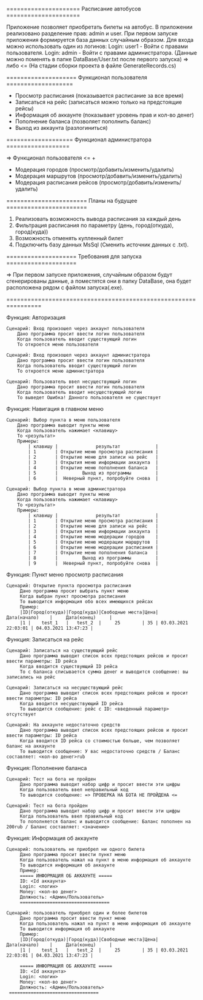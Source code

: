  ===================== Расписание автобусов =====================

Приложение позволяет приобретать билеты на автобус. В приложении
реализовано разделение прав: admin и user. При первом запуске
приложения формируется база данных случайным образом. Для входа
можно использовать один из логинов:
Login: user1 - Войти с правами пользователя.
Login: admin - Войти с правами администратора.
(Данные можно поменять в папке DataBase/User.txt после первого запуска)
=> либо <=
(На стадии сборки проекта в файле GenerateRecords.cs)

==================== Функционал пользователя ===================
* Просмотр расписания (показывается расписание за все время)
* Записаться на рейс (записаться можно только на предстоящие рейсы)
* Информация об аккаунте (показывает уровень прав и кол-во денег)
* Пополнение баланса (позволяет пополнить баланс)
* Выход из аккаунта (разлогиниться)

=================== Функционал администратора ==================

=> Функционал пользователя <=
		+
* Модерация городов (просмотр/добавить/изменить/удалить)
* Модерация маршрутов (просмотр/добавить/изменить/удалить)
* Модерация расписания рейсов (просмотр/добавить/изменить/удалить)

======================= Планы на будущее =======================

1. Реализовать возможность вывода расписания за каждый день
2. Фильтрация расписания по параметру (день, город(откуда), город(куда))
3. Возможность отменять купленный билет
4. Подключить базу данных MsSql (Сменить источник данных с .txt).

==================== Требования для запуска ====================

=> При первом запуске приложения, случайным образом будут
сгенерированы данные, а поместятся они в папку DataBase, она
будет расположена рядом с файлом запуска(.exe).

================================================================

Функция: Авторизация

    Сценарий: Вход произошел через аккаунт пользователя
        Дано программа просит ввести логин пользователя
        Когда пользователь вводит существующий логин
        То откроется меню пользователя
        
    Сценарий: Вход произошел через аккаунт администратора
        Дано программа просит ввести логин пользователя
        Когда пользователь вводит существующий логин
        То откроется меню администратора
        
    Сценарий: Пользователь ввел несуществующий логин
        Дано программа просит ввести логин пользователя
        Когда пользователь вводит несуществующий логин
        То выведет Ошибка! Данного пользователя не существует

Функция: Навигация в главном меню

    Сценарий: Выбор пункта в меню пользователя
        Дано программа выводит пункты меню
        Когда пользователь нажимает <клавишу>
        То <результат>
        Примеры:
            | клавишу |              результат             |
            | 1       | Открытие меню просмотра расписания |
            | 2       | Открытие меню для записи на рейс   |
            | 3       | Открытия меню информации аккаунта  |
            | 4       | Открытие меню пополнения баланса   |
            | 5       |         Выход из программы         |
            | 6       |  Неверный пункт, попробуйте снова  |

    Сценарий: Выбор пункта в меню администратора
        Дано программа выводит пункты меню
        Когда пользователь нажимает <клавишу>
        То <результат>
        Примеры:
            | клавишу |              результат             |
            | 1       | Открытие меню просмотра расписания |
            | 2       | Открытие меню для записи на рейс   |
            | 3       | Открытия меню информации аккаунта  |
            | 4       | Открытие меню модерации городов    |
            | 5       | Открытие меню модерации маршрутов  |
            | 6       | Открытие меню модерации расписания |
            | 7       | Открытие меню пополнения баланса   |
            | 8       |         Выход из программы         |
            | 9       |  Неверный пункт, попробуйте снова  |

Функция: Пункт меню просмотр расписания

    Сценарий: Открытие пункта просмотра расписания
         Дано программа просит выбрать пункт меню
         Когда выбран пункт просмотра расписания
         То выводится информация обо всех имеющихся рейсах
         Пример:
         |ID|Город(откуда)|Город(куда)|Свободные места|Цена|     Дата(начало)    |     Дата(конец)     |	
         |1 |    test_1   |   test_2  |     25        | 35 | 03.03.2021 22:03:01 | 04.03.2021 13:47:23 |

Функция: Записаться на рейс

    Сценарий: Записаться на существующий рейс
         Дано программа выводит список всех предстоящих рейсов и просит ввести параметры: ID рейса
         Когда вводится существующий ID рейса
         То с баланса списывается сумма денег и выводится сообщение: вы записались на рейс

    Сценарий: Записаться на несуществующий рейс
         Дано программа выводит список всех предстоящих рейсов и просит ввести параметры: ID рейса
         Когда вводится несуществующий ID рейса
         То выводится сообщение: рейс с ID: <введенный параметр> отсутствует

    Сценарий: На аккаунте недостаточно средств
         Дано программа выводит список всех предстоящих рейсов и просит ввести параметры: ID рейса
         Когда вводится ID рейса со стоимостью больше, чем позволяет баланс на аккаунте
         То выводится сообщение: У вас недостаточно средств / Баланс составляет: <кол-во денег>rub

Функция: Пополнение баланса

    Сценарий: Тест на бота не пройден
         Дано программа выводит набор цифр и просит ввести эти цифры
         Когда пользователь ввел неправильный код
         То выводится сообщение: => ПРОВЕРКА НА БОТА НЕ ПРОЙДЕНА <=

    Сценарий: Тест на бота пройден
         Дано программа выводит набор цифр и просит ввести эти цифры
         Когда пользователь ввел правильный код
         То пополняется баланс и выводится сообщение: Баланс пополнен на 200rub / Баланс составляет: <значение>

Функция: Информация об аккаунте

    Сценарий: пользователь не приобрел ни одного билета
         Дано программа просит ввести пункт меню
         Когда пользователь нажал на пункт в меню информация об аккаунте
         То выводится информация об аккаунте
         Пример:
         ===== ИНФОРМАЦИЯ ОБ АККАУНТЕ =====
         ID: <Id аккаунта>
         Login: <логин>
         Money: <кол-во денег>
         Должность: <Админ/Пользователь>
         =================================

    Сценарий: пользователь приобрел один и более билетов
         Дано программа просит ввести пункт меню
         Когда пользователь нажал на пункт в меню информация об аккаунте
         То выводится информация об аккаунте
         Пример:
         |ID|Город(откуда)|Город(куда)|Свободные места|Цена|     Дата(начало)    |     Дата(конец)     |	
         |1 |    test_1   |   test_2  |     25        | 35 | 03.03.2021 22:03:01 | 04.03.2021 13:47:23 |

         ===== ИНФОРМАЦИЯ ОБ АККАУНТЕ =====
         ID: <Id аккаунта>
         Login: <логин>
         Money: <кол-во денег>
         Должность: <Админ/Пользователь>
	 =================================

